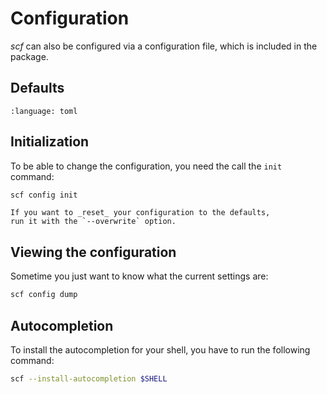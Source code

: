 # Configuration

_scf_ can also be configured via a configuration file, which is included in the package.

## Defaults

```{literalinclude} ../scf/settings.toml
:language: toml
```

## Initialization

To be able to change the configuration, you need the call the `init` command:

```bash
scf config init
```

```{note}
If you want to _reset_ your configuration to the defaults,
run it with the `--overwrite` option.
```

## Viewing the configuration

Sometime you just want to know what the current settings are:

```bash
scf config dump
```

## Autocompletion

To install the autocompletion for your shell, you have to run the following command:

```bash
scf --install-autocompletion $SHELL
```
